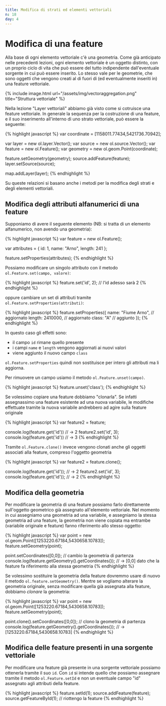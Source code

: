 ```yaml
---
title: Modifica di strati ed elementi vettoriali
n: 18
day: 4
---
```

Modifica di una feature
=======================
Alla base di ogni elemento vettoriale c'è una geometria. Come già anticipato nelle precedenti lezioni, ogni elemento vettoriale è un oggetto distinto, con un proprio ciclo di vita che può essere del tutto indipendente dall'eventuale sorgente in cui può essere inserito. Lo stesso vale per le geometrie, che sono oggetti che vengono creati al di fuori di (ed eventualmente inseriti in) una feature vettoriale.

{% include image.html url="/assets/img/vectoraggregation.png" title="Struttura vettoriale" %}

Nella lezione "Layer vettoriali" abbiamo già visto come si cotruisce una feature vettoriale.
In generale la sequenza per la costruzione di una feature, e il suo inserimento all'interno di uno strato vettoriale, può essere la seguente:

{% highlight javascript %}
var coordinate = [1158011.77434,5421736.70942];

var layer = new ol.layer.Vector();
var source = new ol.source.Vector();
var feature = new ol.Feature();
var geometry = new ol.geom.Point(coordinate);

feature.setGeometry(geometry);
source.addFeature(feature);
layer.setSource(source);

map.addLayer(layer);
{% endhighlight %}

Su queste relazioni si basano anche i metodi per la modifica degli strati e degli elementi vettoriali.

## Modifica degli attributi alfanumerici di una feature ##
Supponiamo di avere il seguente elemento (NB: si tratta di un elemento alfanumerico, non avendo una geometria):

{% highlight javascript %}
var feature = new ol.Feature();

var attributes = {
    id: 1,
    name: "Arno",
    length: 241
};

feature.setProperties(attributes);
{% endhighlight %}

Possiamo modificare un singolo attributo con il metodo `ol.Feature.set(campo, valore)`:

{% highlight javascript %}
feature.set('id', 2); // l'id adesso sarà 2
{% endhighlight %}

oppure cambiare un set di attributi tramite `ol.Feature.setProperties(attributi)`:

{% highlight javascript %}
feature.setProperties({
    name: "Fiume Arno", // aggiornato
    length: 2410000, // aggiornato
    class: "A" // aggiunto
});
{% endhighlight %}

In questo caso gli effetti sono:

* il campo `id` rimane quello presente
* i campi `name` e `length` vengono aggiornati ai nuovi valori
* viene aggiunto il nuovo campo `class`

`ol.Feature.setProperties` quindi non sostituisce per intero gli attributi ma li aggiorna.

Per rimuovere un campo usiamo il metodo `ol.Feature.unset(campo)`.

{% highlight javascript %}
feature.unset('class');
{% endhighlight %}

Se volessimo copiare una feature dobbiamo "clonarla". Se infatti assegnassimo una feature esistente ad una nuova variabile, le modifiche effettuate tramite la nuova variabile andrebbero ad agire sulla feature originale

{% highlight javascript %}
var feature2 = feature;

console.log(feature.get('id')) // -> 2
feature2.set('id', 3);
console.log(feature.get('id')) // -> 3
{% endhighlight %}

Tramite `ol.Feature.clone()` invece vengono clonati anche gli oggetti associati alla feature, compreso l'oggetto geometria

{% highlight javascript %}
var feature2 = feature.clone();

console.log(feature.get('id')); // -> 2
feature2.set('id', 3);
console.log(feature.get('id')); // -> 2
{% endhighlight %}

## Modifica della geometria ##
Per modificare la geometria di una feature possiamo farlo direttamente sull'oggetto geometrico già assegnato all'elemento vettoriale. Nel momento in cui assegniamo una geometria ad una variabile, e assegniamo la stessa geometria ad una feature, la geometria non viene copiata ma entrambe (variabile originale e feature) fanno riferimento allo stesso oggetto:

{% highlight javascript %}
var point = new ol.geom.Point([1253220.67184,5430658.10783]);
feature.setGeometry(point);

point.setCoordinates([0,0]); // cambio la geometria di partenza
console.log(feature.getGeometry().getCoordinates()); // -> [0,0] dato che la feature fa riferimento alla stessa geometria
{% endhighlight %}

Se volessimo sostituire la geometria della feature dovremmo usare di nuovo il metodo `ol.feature.setGeometry()`.
Mentre se vogliamo alterare la geometria originale, senza modificare quella già assegnata alla feature, dobbiamo _clonare_ la geometria:

{% highlight javascript %}
var point = new ol.geom.Point([1253220.67184,5430658.10783]);
feature.setGeometry(point);

point.clone().setCoordinates([0,0]); // clono la geometria di partenza
console.log(feature.getGeometry().getCoordinates()); // -> [1253220.67184,5430658.10783]
{% endhighlight %}

## Modifica delle feature presenti in una sorgente vettoriale ##
Per modificare una feature già presente in una sorgente vettoriale possiamo ottenerla tramite il suo `id`. Con `id` si intende quello che possiamo assegnare tramite il metodo `ol.Feature.setId` e non un eventuale campo "id" assegnato agli attributi della feature.

{% highlight javascript %}
feature.setId(1); 
source.addFeature(feature);
source.getFeatureById(1); // riottengo la feature
{% endhighlight %}